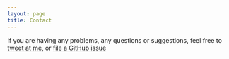 ```yaml
---
layout: page
title: Contact
---
```


If you are having any problems, any questions or suggestions, feel free to [tweet at me](https://twitter.com/intent/tweet?text=%40bhakes), or [file a GitHub issue](https://github.com/lenpaul/lagrange/issues/new)
